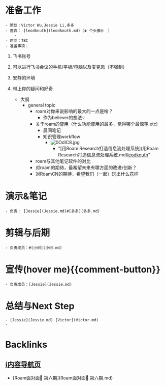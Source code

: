 
# 准备工作
    - 策划：Victor Wu,Jessie Li,多多
    - 嘉宾： [leodknuth](leodknuth.md)（➕ 个头像🤓  ）
        - 
    - 时间：TBC
    - 准备事项：
        
1. 飞书账号
        
2. 可以进行飞书会议的手机/平板/电脑以及麦克风（不强制）
        
3. 安静的环境
        
4. 带上你的疑问和好奇
    - 大纲
        - general topic
            - roam对你来说影响的最大的一点是啥？
                - 作为believer的想法💡
            - 关于roam的使用（什么功能使用的最多，觉得哪个最惊艳 etc)
                - 晨间笔记
                - 知识管理workflow
                    - ![0OdIC8.jpg](https://s1.ax1x.com/2020/10/17/0OdIC8.jpg)
                        - "[用Roam Research打造信息流处理系统](用Roam Research打造信息流处理系统.md)[leodknuth](leodknuth.md)"
            - roam与其他笔记软件的对比
            - 对roam的期待，最希望未来有哪方面的改进/创新？
            - 对RoamCN的期待，希望我们（一起）玩出什么花样

# 演示&笔记
    - 负责： [Jessie](Jessie.md)#[多多](多多.md)

# 剪辑与后期
    - 负责成员：#[小树](小树.md) 

# 宣传(hover me){{comment-button}}
    - 负责成员：[Jessie](Jessie.md)

# 总结与Next Step
    - [Jessie](Jessie.md) [Victor](Victor.md)
    - 

# Backlinks
## [ℹ︎内容导航页](ℹ︎内容导航页.md)
- [Roam面对面🍜 第六期](Roam面对面🍜 第六期.md)

